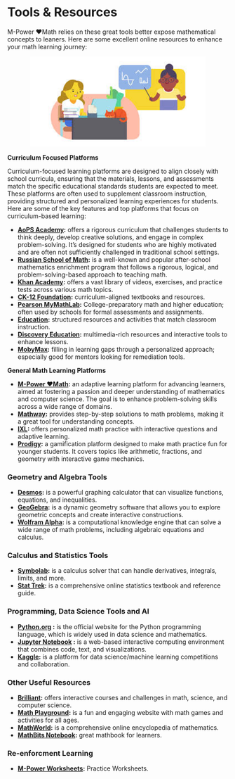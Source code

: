 # Tools & Resources

M-Power ❤️Math relies on these great tools better expose mathematical concepts to leaners. Here are some excellent online resources to enhance your math learning journey:

<div style="text-align: center; background-color: transparent;">
  <img src="../assets/images/tools-resources/online-tools.01.png" alt="sitedocs" style="width: 400px; max-width: 100%; height: auto;">
</div>

**Curriculum Focused Platforms**

Curriculum-focused learning platforms are designed to align closely with school curricula, ensuring that the materials, lessons, and assessments match the specific educational standards students are expected to meet. These platforms are often used to supplement classroom instruction, providing structured and personalized learning experiences for students. Here are some of the key features and top platforms that focus on curriculum-based learning:

* **[AoPS Academy](https://aopsacademy.org/):** offers a rigorous curriculum that challenges students to think deeply, develop creative solutions, and engage in complex problem-solving. It’s designed for students who are highly motivated and are often not sufficiently challenged in traditional school settings.
* **[Russian School of Math](https://www.mathschool.com/):** is a well-known  and popular after-school mathematics enrichment program that follows a rigorous, logical, and problem-solving-based approach to teaching math.
* **[Khan Academy](https://www.khanacademy.org/):** offers a vast library of videos, exercises, and practice tests across various math topics.
* **[CK-12 Foundation](https://www.ck12.org/student/):** curriculum-aligned textbooks and resources.
* **[Pearson MyMathLab](https://www.pearson.com/en-us/higher-education/products-services/mylab-and-mastering-login.html):** College-preparatory math and higher education; often used by schools for formal assessments and assignments.
* **[Education](https://www.education.com/):** structured resources and activities that match classroom instruction.
* **[Discovery Education](https://www.discoveryeducation.com/):** multimedia-rich resources and interactive tools to enhance lessons.
* **[MobyMax](https://www.mobymax.com/):** filling in learning gaps through a personalized approach; especially good for mentors looking for remediation tools.

**General Math Learning Platforms**

* **[M-Power ❤️Math]():** an adaptive learning platform for advancing learners, aimed at fostering a passion and deeper understanding of mathematics and computer science. The goal is to enhance problem-solving skills across a wide range of domains.
* **[Mathway](https://www.mathway.com/):** provides step-by-step solutions to math problems, making it a great tool for understanding concepts.
* **[IXL](https://www.ixl.com/):** offers personalized math practice with interactive questions and adaptive learning.
* **[Prodigy](https://www.prodigygame.com/main-en/):** a gamification platform designed to make math practice fun for younger students. It covers topics like arithmetic, fractions, and geometry with interactive game mechanics.

### Geometry and Algebra Tools

* **[Desmos](https://www.desmos.com/):** is a powerful graphing calculator that can visualize functions, equations, and inequalities.
* **[GeoGebra](https://www.geogebra.org/):** is a dynamic geometry software that allows you to explore geometric concepts and create interactive constructions.
* **[Wolfram Alpha](https://www.wolframalpha.com/):** is a computational knowledge engine that can solve a wide range of math problems, including algebraic equations and calculus.

### Calculus and Statistics Tools

* **[Symbolab](https://www.symbolab.com/):** is a calculus solver that can handle derivatives, integrals, limits, and more.
* **[Stat Trek](https://stattrek.com/):** is a comprehensive online statistics textbook and reference guide.

### Programming, Data Science Tools and AI

* **[Python.org](https://www.python.org/) :** is the official website for the Python programming language, which is widely used in data science and mathematics.
* **[Jupyter Notebook](https://jupyter.org/) :** is a web-based interactive computing environment that combines code, text, and visualizations.
* **[Kaggle](https://www.kaggle.com/):** is a platform for data science/machine learning competitions and collaboration.

### Other Useful Resources

* **[Brilliant](https://brilliant.org/):** offers interactive courses and challenges in math, science, and computer science.
* **[Math Playground](https://www.mathplayground.com/):** is a fun and engaging website with math games and activities for all ages.
* **[MathWorld](https://mathworld.wolfram.com/):** is a comprehensive online encyclopedia of mathematics.
* **[MathBits Notebook](https://mathbitsnotebook.com/):** great mathbook for learners.

### Re-enforcment Learning

* **[M-Power Worksheets](https://drive.google.com/drive/folders/1fOu73f4dG8QXnHEjWjhMJaw4ZLZ2IFA2?usp=drive_link):** Practice Worksheets.
